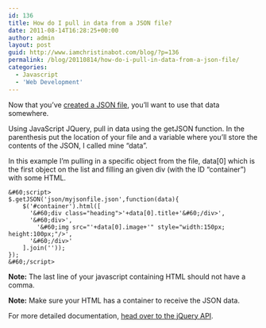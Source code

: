 ```yaml
---
id: 136
title: How do I pull in data from a JSON file?
date: 2011-08-14T16:28:25+00:00
author: admin
layout: post
guid: http://www.iamchristinabot.com/blog/?p=136
permalink: /blog/20110814/how-do-i-pull-in-data-from-a-json-file/
categories:
  - Javascript
  - 'Web Development'
---
```

Now that you&#8217;ve [created a JSON file](http://www.iamchristinabot.com/blog/category/web-development/javascript/), you&#8217;ll want to use that data somewhere.

Using JavaScript JQuery, pull in data using the getJSON function. In the parenthesis put the location of your file and a variable where you&#8217;ll store the contents of the JSON, I called mine &#8220;data&#8221;.

In this example I&#8217;m pulling in a specific object from the file, data[0] which is the first object on the list and filling an given div (with the ID &#8220;container&#8221;) with some HTML.


    &#60;script>
    $.getJSON('json/myjsonfile.json',function(data){
    	$('#container').html([
    	  '&#60;div class="heading">'+data[0].title+'&#60;/div>',
    	  '&#60;div>',
    	    '&#60;img src="'+data[0].image+'" style="width:150px; height:100px;"/>',
    	  '&#60;/div>'
    	].join(''));
    });
    &#60;/script>



**Note:** The last line of your javascript containing HTML should not have a comma.

**Note:** Make sure your HTML has a container to receive the JSON data.

For more detailed documentation, [head over to the jQuery API](http://api.jquery.com/jQuery.getJSON/).
